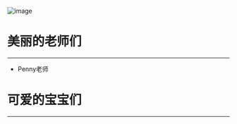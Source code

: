 ![image](resources/images/IC-1%20LOGO%20v4.0.jpg)



# 美丽的老师们
---------------

* Penny老师


# 可爱的宝宝们
---------------

